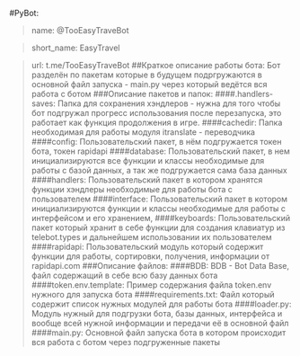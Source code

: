 #PyBot:
> name: @TooEasyTraveBot

> short_name: EasyTravel

> url: t.me/TooEasyTraveBot
##Краткое описание работы бота:
> Бот разделён по пакетам которые в будущем подргружаются в основной файл запуска - main.py через который ведётся вся работа с ботом
###Описание пакетов и папок:
####.handlers-saves:
> Папка для сохранения хэндлеров - нужна для того чтобы бот подгружал прогресс использования после перезапуска,
> это работает как функция продолжения в игре.
####cachedir:
> Папка необходимая для работы модуля itranslate - переводчика
####config:
> Пользовательский пакет, в нём подгружается токен бота, токен rapidapi
####database:
> Пользовательский пакет, в нем инициализируются все функции и классы необходимые для работы с базой данных,
> а так же подгружается сама база данных
####handlers:
> Пользовательский пакет в котором хранятся функции хэндлеры необходимые для работы бота с пользователем
####interface:
> Пользовательский пакет в котором инициализируются функции и классы необходимые для работы с интерфейсом и его хранением,
####keyboards:
> Пользовательский пакет который хранит в себе функции для создания клавиатур из telebot.types и дальнейшем использовании их пользователем
####rapidapi:
> Пользовательский модуль который содержит функции для работы, сортировки, получения, информации от rapidapi.com
###Описание файлов:
####BDB:
> BDB - Bot Data Base, файл содержащий в себе всю базу данных бота
####token.env.template:
> Пример содержания файла token.env нужного для запуска бота
####requirements.txt:
> Файл который содержит список нужных модулей для работы бота
####loader.py:
> Модуль нужный для подгрузки бота, базы данных, интерфейса и вообще всей нужной информации и передачи её в основной файл
####main.py:
> Основной файл запуска бота в котором происходит вся работа с ботом через подгруженные пакеты

